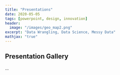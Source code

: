 ```yaml
---
title: "Presentations"
date: 2020-05-05
tags: [powerpoint, design, innovation]
header:
  image: "/images/geo_map2.png"
excerpt: "Data Wrangling, Data Science, Messy Data"
mathjax: "true"
---
```


## Presentation Gallery

<div id="cp_widget_b2ab4839-66e3-4f89-9963-1ee8cfa6052a">...</div><script type="text/javascript">
var cpo = []; cpo["_object"] ="cp_widget_b2ab4839-66e3-4f89-9963-1ee8cfa6052a"; cpo["_fid"] = "AQIAEoe1I7EA";
var _cpmp = _cpmp || []; _cpmp.push(cpo);
(function() { var cp = document.createElement("script"); cp.type = "text/javascript";
cp.async = true; cp.src = "//www.cincopa.com/media-platform/runtime/libasync.js";
var c = document.getElementsByTagName("script")[0];
c.parentNode.insertBefore(cp, c); })(); </script>
